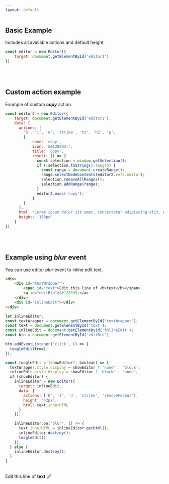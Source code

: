 ```yaml
---
layout: default
---
```


## [](#header-2)Basic Example

Includes all available actions and default height.

```js
const editor = new Editor({
    target: document.getElementById('editor1')
})
```
<div id="editor1"></div>
<br>
<br>

## [](#header-2)Custom action example

Example of custom _**copy**_ action.

```js
const editor2 = new Editor({
    target: document.getElementById('editor2'),
    data: {
      actions: [
        'b', 'i', 'u', 'strike', 'h1', 'h2', 'p',
        {
            name: 'copy', 
            icon: '&#128203;',
            title: 'Copy',
            result: () => {
              const selection = window.getSelection();
              if (!selection.toString().length) {
                const range = document.createRange();
                range.selectNodeContents(editor2.refs.editor);
                selection.removeAllRanges();
                selection.addRange(range);
              }
              editor2.exec('copy');
            }
        }
      ],
      html: 'Lorem ipsum dolor sit amet, consectetur adipiscing elit. Aenean a odio neque. Duis ac laoreet lacus.',
      height: '150px'
    }
})
```

<div id="editor2"></div>
<br>
<br>

## [](#header-2)Example using _**blur**_ event

You can use editor _blur_ event to inline edit text.

```html
<div>
    <div id="textWrapper">
        <span id="text">Edit this line of <b>text</b></span>
        <a id="editBtn">&#128393;</a>
    </div>
    <div id="inlineEdit"></div>
</div>
```

```js
let inlineEditor;
const textWrapper = document.getElementById('textWrapper');
const text = document.getElementById('text');
const inlineEdit = document.getElementById('inlineEdit');
const btn = document.getElementById('editBtn');

btn.addEventListener('click', () => {
  toogleEdit(true);
});

const toogleEdit = (showEditor?: boolean) => {
  textWrapper.style.display = showEditor ? 'none' : 'block';
  inlineEdit.style.display = showEditor ? 'block' : 'none';
  if (showEditor) {
    inlineEditor = new Editor({
      target: inlineEdit,
      data: {
        actions: ['b', 'i', 'u', 'strike', 'removeFormat'],
        height: '42px',
        html: text.innerHTML
      }
    });

    inlineEditor.on('blur', () => {
      text.innerHTML = inlineEditor.getHtml();
      inlineEditor.destroy();
      toogleEdit();
    });
  } else {
    inlineEditor.destroy();
  }
}
```
<br>
<div>
    <div id="textWrapper">
        <span id="text">Edit this line of <b>text</b></span>
        <a id="editBtn">&#128393;</a>
    </div>
    <div id="inlineEdit"></div>
</div>

<br>
<br>
<br>
<br>
